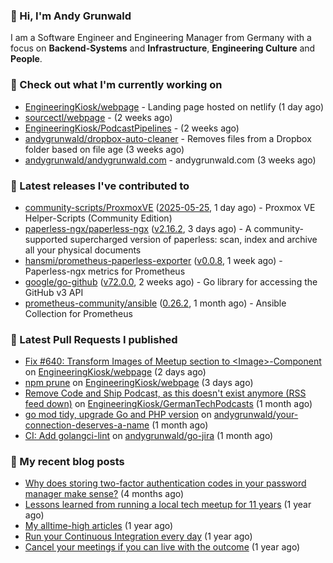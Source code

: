 ### 👋 Hi, I'm Andy Grunwald

I am a Software Engineer and Engineering Manager from Germany with a focus on **Backend-Systems** and **Infrastructure**, **Engineering Culture** and **People**.

### 👷 Check out what I'm currently working on


- [EngineeringKiosk/webpage](https://github.com/EngineeringKiosk/webpage) - Landing page hosted on netlify (1 day ago)
- [sourcectl/webpage](https://github.com/sourcectl/webpage) -  (2 weeks ago)
- [EngineeringKiosk/PodcastPipelines](https://github.com/EngineeringKiosk/PodcastPipelines) -  (2 weeks ago)
- [andygrunwald/dropbox-auto-cleaner](https://github.com/andygrunwald/dropbox-auto-cleaner) - Removes files from a Dropbox folder based on file age (3 weeks ago)
- [andygrunwald/andygrunwald.com](https://github.com/andygrunwald/andygrunwald.com) - andygrunwald.com (3 weeks ago)

### 🔭 Latest releases I've contributed to


- [community-scripts/ProxmoxVE](https://github.com/community-scripts/ProxmoxVE) ([2025-05-25](https://github.com/community-scripts/ProxmoxVE/releases/tag/2025-05-25), 1 day ago) - Proxmox VE Helper-Scripts (Community Edition) 
- [paperless-ngx/paperless-ngx](https://github.com/paperless-ngx/paperless-ngx) ([v2.16.2](https://github.com/paperless-ngx/paperless-ngx/releases/tag/v2.16.2), 3 days ago) - A community-supported supercharged version of paperless: scan, index and archive all your physical documents
- [hansmi/prometheus-paperless-exporter](https://github.com/hansmi/prometheus-paperless-exporter) ([v0.0.8](https://github.com/hansmi/prometheus-paperless-exporter/releases/tag/v0.0.8), 1 week ago) - Paperless-ngx metrics for Prometheus
- [google/go-github](https://github.com/google/go-github) ([v72.0.0](https://github.com/google/go-github/releases/tag/v72.0.0), 2 weeks ago) - Go library for accessing the GitHub v3 API
- [prometheus-community/ansible](https://github.com/prometheus-community/ansible) ([0.26.2](https://github.com/prometheus-community/ansible/releases/tag/0.26.2), 1 month ago) - Ansible Collection for Prometheus

### 🔨 Latest Pull Requests I published


- [Fix #640: Transform Images of Meetup section to &lt;Image&gt;-Component](https://github.com/EngineeringKiosk/webpage/pull/1064) on [EngineeringKiosk/webpage](https://github.com/EngineeringKiosk/webpage) (2 days ago)
- [npm prune](https://github.com/EngineeringKiosk/webpage/pull/1063) on [EngineeringKiosk/webpage](https://github.com/EngineeringKiosk/webpage) (3 days ago)
- [Remove Code and Ship Podcast, as this doesn&#39;t exist anymore (RSS feed down)](https://github.com/EngineeringKiosk/GermanTechPodcasts/pull/333) on [EngineeringKiosk/GermanTechPodcasts](https://github.com/EngineeringKiosk/GermanTechPodcasts) (1 month ago)
- [go mod tidy, upgrade Go and PHP version](https://github.com/andygrunwald/your-connection-deserves-a-name/pull/161) on [andygrunwald/your-connection-deserves-a-name](https://github.com/andygrunwald/your-connection-deserves-a-name) (1 month ago)
- [CI: Add golangci-lint](https://github.com/andygrunwald/go-jira/pull/712) on [andygrunwald/go-jira](https://github.com/andygrunwald/go-jira) (1 month ago)

### 📝 My recent blog posts


- [Why does storing two-factor authentication codes in your password manager make sense?](https://andygrunwald.com/blog/why-does-storing-two-factor-authentication-codes-in-your-password-manager-make-sense/) (4 months ago)
- [Lessons learned from running a local tech meetup for 11 years](https://andygrunwald.com/blog/lessons-learned-from-running-a-local-tech-meetup-for-11-years/) (1 year ago)
- [My alltime-high articles](https://andygrunwald.com/blog/my-all-time-high-articles/) (1 year ago)
- [Run your Continuous Integration every day](https://andygrunwald.com/blog/run-your-continuous-integration-every-day/) (1 year ago)
- [Cancel your meetings if you can live with the outcome](https://andygrunwald.com/blog/cancel-your-meetings-if-you-can-live-with-the-outcome/) (1 year ago)
